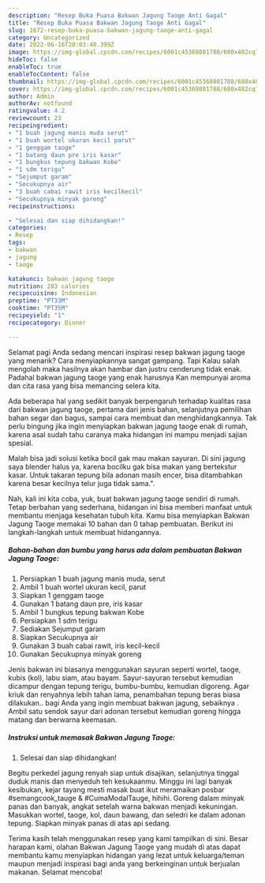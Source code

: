 ```yaml
---
description: "Resep Buka Puasa Bakwan Jagung Taoge Anti Gagal"
title: "Resep Buka Puasa Bakwan Jagung Taoge Anti Gagal"
slug: 1672-resep-buka-puasa-bakwan-jagung-taoge-anti-gagal
category: Uncategorized
date: 2022-06-16T20:03:40.399Z
image: https://img-global.cpcdn.com/recipes/6001c45368881788/680x482cq70/bakwan-jagung-taoge-foto-resep-utama.jpg
hideToc: false
enableToc: true
enableTocContent: false
thumbnail: https://img-global.cpcdn.com/recipes/6001c45368881788/680x482cq70/bakwan-jagung-taoge-foto-resep-utama.jpg
cover: https://img-global.cpcdn.com/recipes/6001c45368881788/680x482cq70/bakwan-jagung-taoge-foto-resep-utama.jpg
author: Admin
authorAv: notfound
ratingvalue: 4.2
reviewcount: 23
recipeingredient:
- "1 buah jagung manis muda serut"
- "1 buah wortel ukuran kecil parut"
- "1 genggam taoge"
- "1 batang daun pre iris kasar"
- "1 bungkus tepung bakwan Kobe"
- "1 sdm terigu"
- "Sejumput garam"
- "Secukupnya air"
- "3 buah cabai rawit iris kecilkecil"
- "Secukupnya minyak goreng"
recipeinstructions:

- "Selesai dan siap dihidangkan!"
categories:
- Resep
tags:
- bakwan
- jagung
- taoge

katakunci: bakwan jagung taoge 
nutrition: 283 calories
recipecuisine: Indonesian
preptime: "PT33M"
cooktime: "PT35M"
recipeyield: "1"
recipecategory: Dinner

---
```



Selamat pagi Anda sedang mencari inspirasi resep bakwan jagung taoge yang menarik? Cara menyiapkannya sangat gampang. Tapi Kalau salah mengolah maka hasilnya akan hambar dan justru cenderung tidak enak. Padahal bakwan jagung taoge yang enak harusnya Kan mempunyai aroma dan cita rasa yang bisa memancing selera kita.


Ada beberapa hal yang sedikit banyak berpengaruh terhadap kualitas rasa dari bakwan jagung taoge, pertama dari jenis bahan, selanjutnya pemilihan bahan segar dan bagus, sampai cara membuat dan menghidangkannya. Tak perlu bingung jika ingin menyiapkan bakwan jagung taoge enak di rumah, karena asal sudah tahu caranya maka hidangan ini mampu menjadi sajian spesial.

Malah bisa jadi solusi ketika bocil gak mau makan sayuran. Di sini jagung saya blender halus ya, karena bocilku gak bisa makan yang bertekstur kasar. Untuk takaran tepung bila adonan masih encer, bisa ditambahkan karena besar kecilnya telur juga tidak sama.&#34;.


Nah, kali ini kita coba, yuk, buat bakwan jagung taoge sendiri di rumah. Tetap berbahan yang sederhana, hidangan ini bisa memberi manfaat untuk membantu menjaga kesehatan tubuh kita. Kamu bisa menyiapkan Bakwan Jagung Taoge memakai 10 bahan dan 0 tahap pembuatan. Berikut ini langkah-langkah untuk membuat hidangannya.

<!--inarticleads1-->

##### Bahan-bahan dan bumbu yang harus ada dalam pembuatan Bakwan Jagung Taoge:

1. Persiapkan 1 buah jagung manis muda, serut
1. Ambil 1 buah wortel ukuran kecil, parut
1. Siapkan 1 genggam taoge
1. Gunakan 1 batang daun pre, iris kasar
1. Ambil 1 bungkus tepung bakwan Kobe
1. Persiapkan 1 sdm terigu
1. Sediakan Sejumput garam
1. Siapkan Secukupnya air
1. Gunakan 3 buah cabai rawit, iris kecil-kecil
1. Gunakan Secukupnya minyak goreng


Jenis bakwan ini biasanya menggunakan sayuran seperti wortel, taoge, kubis (kol), labu siam, atau bayam. Sayur-sayuran tersebut kemudian dicampur dengan tepung terigu, bumbu-bumbu, kemudian digoreng. Agar kriuk dan renyahnya lebih tahan lama, penambahan tepung beras biasa dilakukan.. bagi Anda yang ingin membuat bakwan jagung, sebaiknya . Ambil satu sendok sayur dari adonan tersebut kemudian goreng hingga matang dan berwarna keemasan. 

<!--inarticleads2-->

##### Instruksi untuk memasak Bakwan Jagung Taoge:


1. Selesai dan siap dihidangkan!

Begitu perkedel jagung renyah siap untuk disajikan, selanjutnya tinggal duduk manis dan menyeduh teh kesukaanmu. Minggu ini lagi banyak kesibukan, kejar tayang mesti masak buat ikut meramaikan posbar #semangcook_tauge &amp; #CumaModalTauge, hihihi. Goreng dalam minyak panas dan banyak, angkat setelah warna bakwan menjadi kekuningan. Masukkan wortel, taoge, kol, daun bawang, dan seledri ke dalam adonan tepung. Siapkan minyak panas di atas api sedang. 

Terima kasih telah menggunakan resep yang kami tampilkan di sini. Besar harapan kami, olahan Bakwan Jagung Taoge yang mudah di atas dapat membantu kamu menyiapkan hidangan yang lezat untuk keluarga/teman maupun menjadi inspirasi bagi anda yang berkeinginan untuk berjualan makanan. Selamat mencoba!
